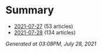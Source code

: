 # Summary
* [2021-07-27](https://github.com/nuuuwan/news_lk/blob/data/news_lk.2021-07-27.json) (53 articles)
* [2021-07-28](https://github.com/nuuuwan/news_lk/blob/data/news_lk.2021-07-28.json) (134 articles)

*Generated at 03:08PM, July 28, 2021*
